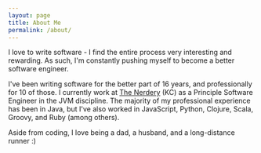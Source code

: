 ```yaml
---
layout: page
title: About Me
permalink: /about/
---
```


I love to write software - I find the entire process very interesting and rewarding.
As such, I'm constantly pushing myself to become a better software engineer.

I've been writing software for the better part of 16 years, and professionally for 10 of those.
I currently work at [The Nerdery](http://nerdery.com) (KC) as a Principle Software Engineer in the JVM discipline.
The majority of my professional experience has been in Java, but I've also worked in JavaScript, Python, Clojure,
Scala, Groovy, and Ruby (among others).

Aside from coding, I love being a dad, a husband, and a long-distance runner :)